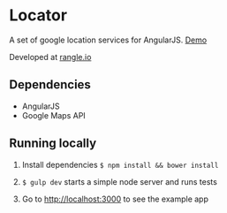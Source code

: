 Locator
==============

A set of google location services for AngularJS. [Demo](http://winkervsbecks.github.io/locator)

Developed at [rangle.io](http://rangle.io)


## Dependencies

- AngularJS
- Google Maps API

## Running locally

1. Install dependencies `$ npm install && bower install`

2. `$ gulp dev` starts a simple node server and runs tests

3. Go to [http://localhost:3000](http://localhost:3000) to see the example app
